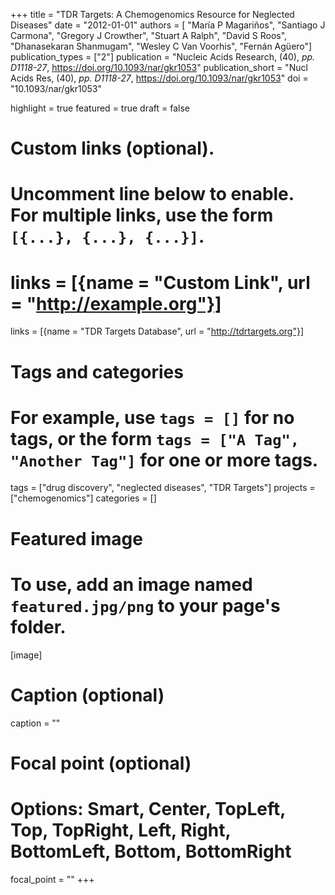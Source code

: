 +++
title = "TDR Targets: A Chemogenomics Resource for Neglected Diseases"
date = "2012-01-01"
authors = [ "María P Magariños", "Santiago J Carmona", "Gregory J Crowther", "Stuart A Ralph", "David S Roos", "Dhanasekaran Shanmugam", "Wesley C Van Voorhis", "Fernán Agüero"]
publication_types = ["2"]
publication = "Nucleic Acids Research, (40), _pp. D1118-27_, https://doi.org/10.1093/nar/gkr1053"
publication_short = "Nucl Acids Res, (40), _pp. D1118-27_, https://doi.org/10.1093/nar/gkr1053"
doi = "10.1093/nar/gkr1053"

highlight = true
featured = true
draft = false

# Custom links (optional).
#   Uncomment line below to enable. For multiple links, use the form `[{...}, {...}, {...}]`.
# links = [{name = "Custom Link", url = "http://example.org"}]
links = [{name = "TDR Targets Database", url = "http://tdrtargets.org"}]


# Tags and categories
# For example, use `tags = []` for no tags, or the form `tags = ["A Tag", "Another Tag"]` for one or more tags.
tags = ["drug discovery", "neglected diseases", "TDR Targets"]
projects = ["chemogenomics"]
categories = []
# Featured image
# To use, add an image named `featured.jpg/png` to your page's folder. 
[image]
  # Caption (optional)
  caption = ""

  # Focal point (optional)
  # Options: Smart, Center, TopLeft, Top, TopRight, Left, Right, BottomLeft, Bottom, BottomRight
  focal_point = ""
+++
